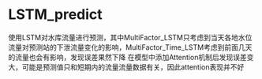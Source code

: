 ﻿# LSTM_predict
使用LSTM对水库流量进行预测，其中MultiFactor_LSTM只考虑到当天各地水位流量对预测站的下泄流量变化的影响，MultiFactor_Time_LSTM考虑到前面几天的流量也会有影响，发现误差果然下降
在模型中添加Attention机制后发现误差变大，可能是预测值只和短期内的流量流量数据有关，因此attention表现并不好
